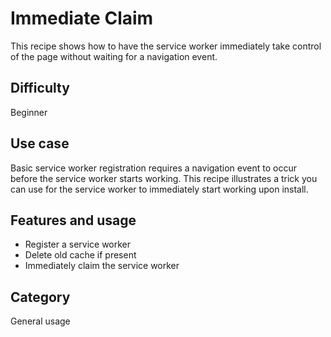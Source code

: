 # Immediate Claim

This recipe shows how to have the service worker immediately take control of the page without waiting for a navigation event.

## Difficulty
Beginner

## Use case
Basic service worker registration requires a navigation event to occur before the service worker starts working.  This recipe illustrates a trick you can use for the service worker to immediately start working upon install.

## Features and usage

- Register a service worker
- Delete old cache if present
- Immediately claim the service worker

## Category
General usage
